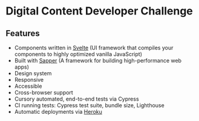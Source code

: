 # Digital Content Developer Challenge

## Features

- Components written in [Svelte](https://svelte.dev/) (UI framework that compiles your components to highly optimized vanilla JavaScript)
- Built with [Sapper](https://sapper.svelte.dev) (A framework for building high-performance web apps)
- Design system
- Responsive
- Accessible
- Cross-browser support
- Cursory automated, end-to-end tests via Cypress
- CI running tests: Cypress test suite, bundle size, Lighthouse
- Automatic deployments via [Heroku](https://dashboard.heroku.com/apps/digital-content-dev-challenge/deploy/github)
